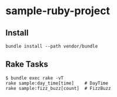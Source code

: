 # sample-ruby-project

## Install

```
bundle install --path vendor/bundle
```

## Rake Tasks
```
$ bundle exec rake -vT
rake sample:day_time[time]    # DayTime
rake sample:fizz_buzz[count]  # FizzBuzz
```
